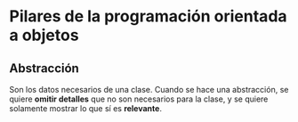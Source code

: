# Pilares de la programación orientada a objetos

## Abstracción
Son los datos necesarios de una clase. Cuando se hace una abstracción, 
se quiere **omitir detalles** que no son necesarios para la clase, y se quiere 
solamente mostrar lo que sí es **relevante**.

